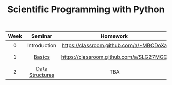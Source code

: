 <h1 align="center">Scientific Programming with Python</h1>
<!-- <p align="center"><b>For the Scientific Programming with Python course</b></p> -->

<br>

<table align="center">
	<thead>
		<tr>
			<th>
				Week
			</th>
			<th>
				Seminar
			</th>
			<th>
				Homework
			</th>
			<th>
				Deadline
			</th>
		</tr>
	</thead>
	<tbody align="center">
		<tr>
			<td>0</td>
			<td>Introduction</td>
			<td><a href="https://classroom.github.com/a/-MBCDoXa">https://classroom.github.com/a/-MBCDoXa</a></td>
			<td>⸺</td>
		</tr>
		<tr>
			<td>1</td>
			<td><a href="Week 1 — Basics.md">Basics</a></td>
			<td><a href="https://classroom.github.com/a/SLG27MGQ">https://classroom.github.com/a/SLG27MGQ</a></td>
			<td>September 19, 23:59</td>
		</tr>
		<tr>
			<td>2</td>
			<td><a href="Week 2 — Data Structures.md">Data Structures</a></td>
			<td>TBA</td>
			<td>TBA</td>
		</tr>
	</tbody>
</table>
